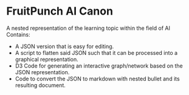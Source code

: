 # FruitPunch AI Canon
A nested representation of the learning topic within the field of AI  
Contains:
* A JSON version that is easy for editing.
* A script to flatten said JSON such that it can be processed into a graphical representation.
* D3 Code for generating an interactive graph/network based on the JSON representation.
* Code to convert the JSON to markdown with nested bullet and its resulting document.
